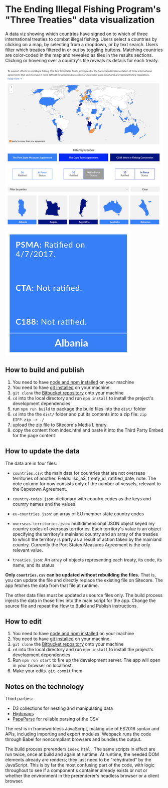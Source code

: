 [codebase]: [https://bitbucket.org/pctdigital/cape-town/src/master/]
[preview]: [https://pctdigital.bitbucket.io/preview/cape-town/]

# The Ending Illegal Fishing Program's "Three Treaties" data visualization

A data viz showing which countries have signed on to which of three international treaties to combat illegal fishing. Users select a countries by clicking on a map, by selecting from a dropdown, or by text search.  Users filter which treaties filtered in or out by toggling buttons. Matching countries are color-coded in the map and revealed as tiles in the results sections. Clicking or hovering over a country's tile reveals its details for each treaty.

![screen shot of map and tiles](./screenshot.png)

![screen shot of tile details](./screenshot-1.png)

## How to build and publish

1. You need to have [node and npm installed](https://blog.teamtreehouse.com/install-node-js-npm-mac) on your machine
1. You need to have [git installed](https://git-scm.com/book/en/v2/Getting-Started-Installing-Git) on your machine.
1. `git clone` the [Bitbucket repository][codebase] onto your machine
1. `cd` into the local directory and run `npm install` to install the project's development dependencies
1. run `npm run build` to package the build files into the `dist/` folder
1. `cd` into the the `dist/` folder and put its contents into a zip file: `zip EIFP.zip -r ./`
1. upload the zip file to Sitecore's Media Library. 
1. copy the content from index.html and paste it into the Third Party Embed for the page content

## How to update the data

The data are in four files:

* `countries.csv`: the main data for countries that are not overseas territories of another. Fields: iso_a3, treaty_id, ratified_date, note. The note column for now consists only of the number of vessels, relevant to the Capetown Agreement.

* `country-codes.json`: dictionary with country codes as the keys and country names and the values

* `eu-countries.json`: an array of EU member state country codes

* `overseas-territories.json`: multidimensional JSON object keyed my country codes of overseas territories. Each territory's value is an object specifying the territory's mainland country and an array of the treaties to which the territory is party as a result of action taken by the mainland country. Currently the Port States Measures Agreement is the only relevant value.

* `treaties.json`:  An array of objects representing each treaty, its code, its name, and its status

**Only `countries.csv` can be updated without rebuilding the files.** That is, you can update the file and directly replace the existing file on Sitecore. The app fetches the data from that file at runtime.

The other data files must be updated as source files only. The build process injects the data in those files into the main script for the app. Change the source file and repeat the How to Build and Publish instructions.

## How to edit

1. You need to have [node and npm installed](https://blog.teamtreehouse.com/install-node-js-npm-mac) on your machine
1. You need to have [git installed](https://git-scm.com/book/en/v2/Getting-Started-Installing-Git) on your machine.
1. `git clone` the [Bitbucket repository][codebase] onto your machine
1. `cd` into the local directory and run `npm install` to install the project's development dependencies
1. Run `npm run start` to fire up the development server. The app will open in your browser on localhost.
1. Make your edits. `git commit` them.

## Notes on the technology 

Third parties:
* D3 collections for nesting and manipulating data
* [Highmaps](https://api.highcharts.com/highmaps/)
* [PapaParse](https://www.papaparse.com/) for reliable parsing of the CSV

The rest is in frameworkless JavaScript, making use of ES2016 syntax and APIs, including importing and export modules. Webpack runs the code through Babel for noncompliant browsers and bundles the output.

The build process prerenders `index.html` . The same scripts in effect are run twice, once at build and again at runtime. At runtime, the needed DOM elements already are renders; they just need to be "rehydrated" by the JavaScript. This is by far the most confusing part of the code, with logic throughout to see if a component's container already exists or not or whether the environment in the prerenderer's headless browser or a client browser.